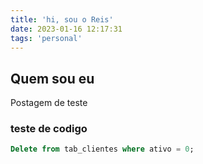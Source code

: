 ```yaml
---
title: 'hi, sou o Reis'
date: 2023-01-16 12:17:31
tags: 'personal'
---
```

## Quem sou eu

Postagem de teste

### teste de codigo

```SQL
Delete from tab_clientes where ativo = 0;
```